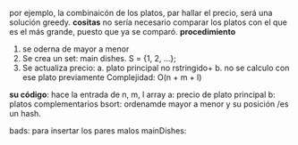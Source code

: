 por ejemplo, la combinaicón de los platos, par hallar el precio, será una solución greedy.
**cositas**
no sería necesario comparar los platos con el que es el más grande, puesto que ya se comparó.
**procedimiento**
1. se oderna de mayor a menor
2. Se crea un set: main dishes. S = {1, 2, ...};
2. Se actualiza precio:
  a. plato principal no rstringido+
  b. no se calculo con ese plato previamente
Complejidad: O(n + m + l)


**su código**:
hace la entrada de n, m, l
array a: precio de plato principal
b: platos complementarios
bsort: ordenamde mayor a menor y su posición /es un hash.

bads: para insertar los pares malos
mainDishes: 
